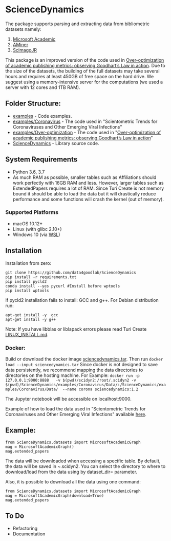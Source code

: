 # ScienceDynamics

The package supports parsing and extracting data from bibliometric datasets namely:
1. [Microsoft Academic](https://academic.microsoft.com/)
2. [AMiner](https://www.aminer.cn/)
3. [ScimagoJR](https://www.scimagojr.com/index.php)

This package is an improved version of the code used in [Over-optimization of academic publishing metrics: observing Goodhart’s Law in action](https://academic.oup.com/gigascience/article/8/6/giz053/5506490).
Due to the size of the datasets, the building of the full datasets may take several hours and requires at least 450GB of free space on the hard drive. We suggest using a memory-intensive server for the computations (we used a server with 12 cores and 1TB RAM).

## Folder Structure:
* [examples](https://github.com/data4goodlab/ScienceDynamics/tree/master/examples) - Code examples.
* [examples/Coronavirus](https://github.com/data4goodlab/ScienceDynamics/tree/master/examples/Coronavirus) - The code used in "Scientometric Trends for Coronaviruses and Other Emerging Viral Infections"
* [examples/Over-optimization](https://github.com/data4goodlab/ScienceDynamics/tree/master/examples/Over-optimization) - The code used in "[Over-optimization of academic publishing metrics: observing Goodhart’s Law in action](https://academic.oup.com/gigascience/article/8/6/giz053/5506490)"
* [ScienceDynamics](https://github.com/data4goodlab/ScienceDynamics/tree/master/ScienceDynamics) - Library source code.



## System Requirements

* Python 3.6, 3.7
* As much RAM as possible, smaller tables such as Affiliations should work perfectly with 16GB RAM and less.
However, larger tables such as ExtendedPapers requires a lot of RAM. Since Turi Create is not memory bound it should be able to load the data but it will drastically reduce performance and some functions will crash the kernel (out of memory).

### Supported Platforms
* macOS 10.12+
* Linux (with glibc 2.10+)
* Windows 10 (via [WSL](https://docs.microsoft.com/en-us/windows/wsl/install-win10))

## Installation

Installation from zero:
```
git clone https://github.com/data4goodlab/ScienceDynamics
pip install -r requirements.txt
pip install pycld2 
conda install --yes pycurl #Install before wptools
pip install wptools
```
If pycld2 installation fails to install: GCC and g++.
For Debian distribution run:
```
apt-get install -y  gcc
apt-get install -y g++
```
Note: If you have libblas or liblapack errors please read Turi Create [LINUX_INSTALL.md](https://github.com/apple/turicreate/blob/master/INSTALL_ISSUES.md
). 


### Docker:
Build or download the docker image  [sciencedynamics.tar](https://bit.ly/30KGX26).
Then run `docker load --input sciencedynamics.tar`
Since docker is not designed to save data persistently, we recommend mapping the data directories to directories on the hosting machine.
For Example:
`docker run -p 127.0.0.1:9000:8888   -v $(pwd)/scidyn2:/root/.scidyn2 -v $(pwd)/ScienceDynamics/examples/Coronavirus/Data/:/ScienceDynamics/examples/Coronavirus/Data/  --name corona sciencedynamics:1.2`

The Jupyter notebook will be accessible on localhost:9000.

Example of how to load the data used in "Scientometric Trends for Coronaviruses and Other Emerging Viral Infections" available [here](https://github.com/data4goodlab/ScienceDynamics/tree/master/examples/Coronavirus#loading-pre-computed-data).

## Example:
```
from ScienceDynamics.datasets import MicrosoftAcademicGraph
mag = MicrosoftAcademicGraph()
mag.extended_papers
```
The data will be downloaded when accessing a specific table.
By default, the data will be saved in ~\.scidyn2.
You can select the directory to where to download/load from the data using by dataset_dir= parameter.

Also, it is possible to download all the data using one command:
```
from ScienceDynamics.datasets import MicrosoftAcademicGraph
mag = MicrosoftAcademicGraph(download=True)
mag.extended_papers
```


## To Do
* Refactoring
* Documentation
